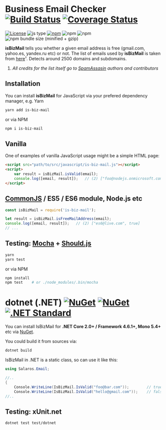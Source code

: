 Business Email Checker
[![Build Status](https://travis-ci.org/salaros/is-biz-mail-js.svg?branch=master)](https://travis-ci.org/salaros/is-biz-mail-js)
[![Coverage Status](https://coveralls.io/repos/github/salaros/is-biz-mail-js/badge.svg?branch=master)](https://coveralls.io/github/salaros/is-biz-mail-js?branch=master)
======================
[![License](https://img.shields.io/github/license/salaros/is-biz-mail-js.svg)](https://github.com/salaros/is-biz-mail-js/blob/master/LICENSE)
![js type](https://img.shields.io/badge/type-Vanilla%20|%20CommonJS-589594.svg)
[![npm](https://img.shields.io/npm/v/is-biz-mail.svg)](https://www.npmjs.com/package/is-biz-mail)
![npm](https://img.shields.io/npm/dt/is-biz-mail.svg)
![npm](https://img.shields.io/npm/dw/is-biz-mail.svg)
![npm bundle size (minified + gzip)](https://img.shields.io/bundlephobia/minzip/is-biz-mail.svg)

**isBizMail** tells you whether a given email address is free (gmail.com, yahoo.es, yandex.ru etc) or not.
The list of emails used by **isBizMail** is taken from [here](http://svn.apache.org/repos/asf/spamassassin/trunk/rules/20_freemail_domains.cf)¹.
Detects around 2500 domains and subdomains.

1) *All credits for the list itself go to [SpamAssasin](https://spamassassin.apache.org/) authors and contributors*

## Installation

You can install **isBizMail** for JavaScript via your prefered dependency manager, e.g. Yarn

```bash
yarn add is-biz-mail
```

or via NPM

```bash
npm i is-biz-mail
```

## Vanilla

One of examples of vanilla JavaScript usage might be a simple HTML page:

```html
<script src="path/to/src/javascript/is-biz-mail.js"></script>
<script>
    var result = isBizMail.isValid(email);
    console.log([email, result]);   // (2) ["foo@nodejs.onmicrosoft.com", false]
</script>
```

## [CommonJS](http://requirejs.org/docs/commonjs.html) / ES5 / ES6 module, Node.js etc

```js
const isBizMail = require('is-biz-mail');

let result = isBizMail.isFreeMailAddress(email);
console.log([email, result]);   // (2) ["es6@live.com", true]
// ...
```

## Testing: [Mocha](https://mochajs.org/) + [Should.js](https://shouldjs.github.io/)

```bash
yarn
yarn test
```

or via NPM

```bash
npm install
npm test    # or ./node_modules/.bin/mocha
```

dotnet (.NET)
[![NuGet](https://img.shields.io/nuget/v/Salaros.Email.IsBizMail.svg?label=NuGet&colorA=404680&colorB=98976B)](https://www.nuget.org/packages/Salaros.Email.IsBizMail)
[![NuGet](https://img.shields.io/nuget/dt/Salaros.Email.IsBizMail.svg)](https://www.nuget.org/packages/Salaros.Email.IsBizMail)
[![.NET Standard](https://img.shields.io/badge/.NET%20Standard-2.0+-784877.svg)](https://docs.microsoft.com/en-us/dotnet/standard/net-standard#net-implementation-support)
================================================================================================

You can install IsBizMail for **.NET Core 2.0+ / Framework 4.6.1+, Mono 5.4+** etc via [NuGet](https://www.nuget.org/packages/Salaros.Email.IsBizMail/).

You could build it from sources via:

```bash
dotnet build
```

IsBizMail in .NET is a static class, so can use it like this:

```cs
using Salaros.Email;

//..
{
    Console.WriteLine(IsBizMail.IsValid("foo@bar.com"));        // true
    Console.WriteLine(IsBizMail.IsValid("hello@gmail.com"));    // false
//..

```

## Testing: xUnit.net

```bash
dotnet test test/dotnet
```